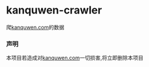 # kanquwen-crawler
爬[kanquwen.com](kanquwen.com)的数据

### 声明

本项目若造成对[kanquwen.com](kanquwen.com)一切损害,将立即删除本项目